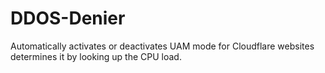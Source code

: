 # DDOS-Denier
Automatically activates or deactivates UAM mode for Cloudflare websites determines it by looking up the CPU load.
